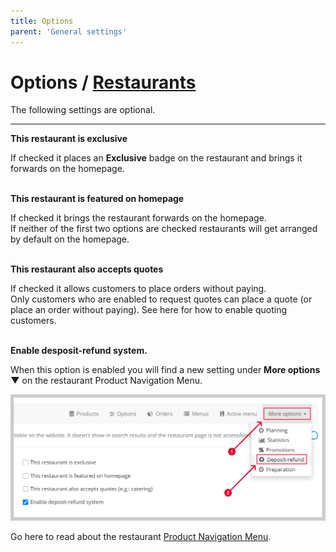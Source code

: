 ```yaml
---
title: Options
parent: 'General settings'
---
```


# Options / [Restaurants](../index.md)

<div class="alert alert-info" role="alert">
The following settings are optional.
</div>

---

**This restaurant is exclusive**
<div class="alert alert-primary" role="alert">
If checked it places an <strong>Exclusive</strong> badge on the restaurant and brings it forwards on the homepage.
</div>
<br>

**This restaurant is featured on homepage**
<div class="alert alert-primary" role="alert">
If checked it brings the restaurant forwards on the homepage.
</div>

<div class="alert alert-secondary" role="alert">
If neither of the first two options are checked restaurants will get arranged by default on the homepage.
</div>
<br>

**This restaurant also accepts quotes**
<div class="alert alert-primary" role="alert">
If checked it allows customers to place orders without paying.
</div>

<div class="alert alert-warning" role="alert">
Only customers who are enabled to request quotes can place a quote (or place an order without paying). See here for how to enable quoting customers.
</div>
<br>

**Enable desposit-refund system.**
<div class="alert alert-warning" role="alert">
When this option is enabled you will find a new setting under <strong>More options ▼</strong> on the restaurant Product Navigation Menu.
</div>

![](assets/images/enableDepositMoreOptionsDepRefund.png)
<br>

Go here to read about the restaurant [Product Navigation Menu](admin.restaurants.productmenu).
